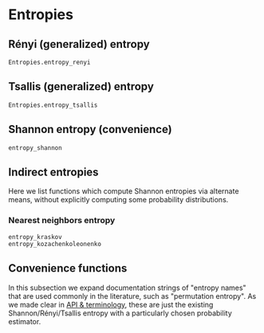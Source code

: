 # Entropies

## Rényi (generalized) entropy

```@docs
Entropies.entropy_renyi
```

## Tsallis (generalized) entropy

```@docs
Entropies.entropy_tsallis
```

## Shannon entropy (convenience)
```@docs
entropy_shannon
```

## Indirect entropies
Here we list functions which compute Shannon entropies via alternate means, without explicitly computing some probability distributions.

### Nearest neighbors entropy
```@docs
entropy_kraskov
entropy_kozachenkoleonenko
```

## Convenience functions
In this subsection we expand documentation strings of "entropy names" that are used commonly in the literature, such as "permutation entropy". As we made clear in [API & terminology](@ref), these are just the existing Shannon/Rényi/Tsallis entropy with a particularly chosen probability estimator.